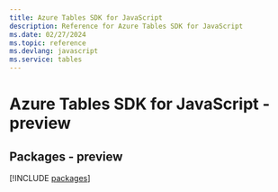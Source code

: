 ```yaml
---
title: Azure Tables SDK for JavaScript
description: Reference for Azure Tables SDK for JavaScript
ms.date: 02/27/2024
ms.topic: reference
ms.devlang: javascript
ms.service: tables
---
```

# Azure Tables SDK for JavaScript - preview
## Packages - preview
[!INCLUDE [packages](tables-index.md)]